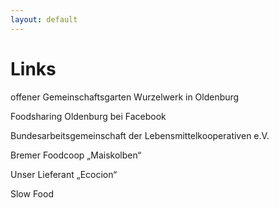 ```yaml
---
layout: default
---
```

# Links
offener Gemeinschaftsgarten Wurzelwerk in Oldenburg

Foodsharing Oldenburg bei Facebook

Bundesarbeitsgemeinschaft der Lebensmittelkooperativen e.V.

Bremer Foodcoop „Maiskolben“

Unser Lieferant „Ecocion“

Slow Food